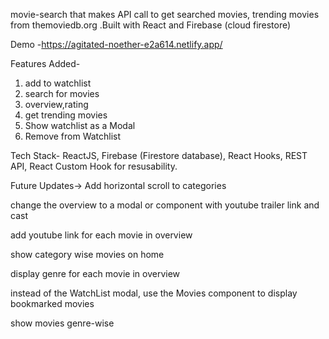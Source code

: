 movie-search that makes API call to get searched movies, trending movies from themoviedb.org .Built with React and Firebase (cloud firestore)

Demo -https://agitated-noether-e2a614.netlify.app/

Features Added- 
1. add to watchlist
2. search for movies
3. overview,rating 
4. get trending movies
5. Show watchlist as a Modal
6. Remove from Watchlist

Tech Stack- ReactJS, Firebase (Firestore database), React Hooks, REST API, React Custom Hook for resusability. 

Future Updates->
Add horizontal scroll to categories

change the overview to a modal or component with youtube trailer link and cast

add youtube link for each movie in overview

show category wise movies on home

display genre for each movie in overview

instead of the WatchList modal, use the Movies component to display bookmarked movies

show movies genre-wise
